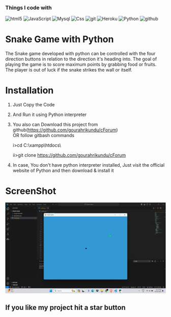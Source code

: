 

<h3>Things I code with</h3>
<p>
  <img alt="html5" src="https://img.shields.io/badge/-HTML5-E34F26?style=flat-square&logo=html5&logoColor=white" />
  <img alt="JavaScript" src="https://img.shields.io/badge/JavaScript-323330?style=flat-square&logo=javascript&logoColor=F7DF1E" />
  <img alt="Mysql" src="https://img.shields.io/badge/MySQL-00000F?style=flat-square&logo=mysql&logoColor=white" />
  <img alt="Css" src="https://img.shields.io/badge/CSS-239120?&style=flat-square&logo=css3&logoColor=white" />
  <img alt="git" src="https://img.shields.io/badge/-Git-F05032?style=flat-square&logo=git&logoColor=white" />
  <img alt="Heroku" src="https://img.shields.io/badge/-Heroku-430098?style=flat-square&logo=heroku&logoColor=white" />
  <img alt="Python" src="https://img.shields.io/badge/Python-3.9-3776AB.svg?style=flat&logo=python&logoColor=white" />
  <img alt="github" src="https://img.shields.io/badge/GitHub-181717.svg?style=flat&logo=github" />
</p>


# Snake Game with Python
The Snake game developed with python can be controlled with the four direction buttons in relation to the direction it's heading into. The goal of playing the game is to score maximum points by grabbing food or fruits. The player is out of luck if the snake strikes the wall or itself.

# Installation

1. Just Copy the Code

2. And Run it using Python interpreter

3. You also can Download this project from github(https://github.com/gourahrikundu/cForum)  
    OR follow gitbash commands
    
    i>cd C:\\xampp\htdocs\
    
    ii>git clone https://github.com/gourahrikundu/cForum
    
4. In case, You don't have python interpreter installed, Just visit the official website of Python and then download & install it







# ScreenShot
![Image of adduser](https://github.com/fuleswari220/SnakeGame/blob/main/ProjectSample/1.png)

##  If you like my project hit a star button
